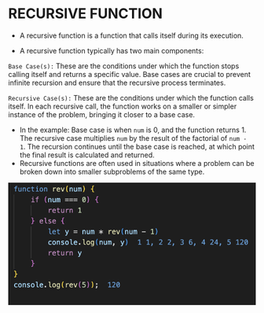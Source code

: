 # RECURSIVE FUNCTION
- A recursive function is a function that calls itself during its execution.

- A recursive function typically has two main components:

`Base Case(s):` These are the conditions under which the function stops calling itself and returns a specific value. Base cases are crucial to prevent infinite recursion and ensure that the recursive process terminates.

`Recursive Case(s):` These are the conditions under which the function calls itself. In each recursive call, the function works on a smaller or simpler instance of the problem, bringing it closer to a base case.


- In the example: Base case is when `num` is 0, and the function returns 1. The recursive case multiplies `num` by the result of the factorial of `num - 1`. The recursion continues until the base case is reached, at which point the final result is calculated and returned.
- Recursive functions are often used in situations where a problem can be broken down into smaller subproblems of the same type.

![Alt text](screenshot.png)